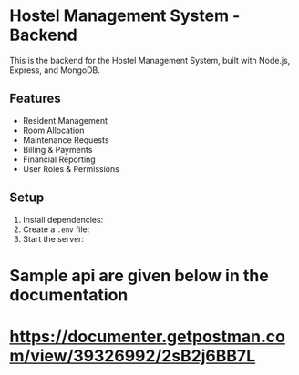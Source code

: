 # Hostel Management System - Backend
This is the backend for the Hostel Management System, built with Node.js, Express, and MongoDB.

## Features
- Resident Management
- Room Allocation
- Maintenance Requests
- Billing & Payments
- Financial Reporting
- User Roles & Permissions

## Setup
1. Install dependencies:
2. Create a `.env` file:
3. Start the server:


# Sample api are given below in the documentation

# https://documenter.getpostman.com/view/39326992/2sB2j6BB7L
